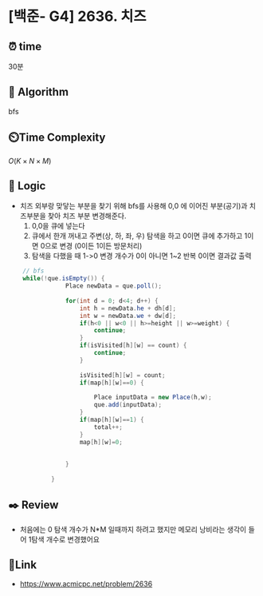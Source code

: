 # [백준- G4] 2636. 치즈
 
## ⏰  **time**
30분

## :pushpin: **Algorithm**
bfs

## ⏲️**Time Complexity**
$O(K × N × M)$

## :round_pushpin: **Logic**
- 치즈 외부랑 맞닿는 부분을 찾기 위해 bfs를 사용해 0,0 에 이어진 부분(공기)과 치즈부분을 찾아 치즈 부분 변경해준다.
  	1. 0,0을 큐에 넣는다
  	2. 큐에서 한개 꺼내고 주변(상, 하, 좌, 우) 탐색을 하고 0이면 큐에 추가하고 1이면 0으로 변경 (0이든 1이든 방문처리)
  	3. 탐색을 다했을 때 1->0 변경 개수가 0이 아니면 1~2 반복 0이면 결과값 출력

```java
	// bfs
	while(!que.isEmpty()) {
				Place newData = que.poll();
				
				for(int d = 0; d<4; d++) {
					int h = newData.he + dh[d];
					int w = newData.we + dw[d];
					if(h<0 || w<0 || h>=height || w>=weight) {
						continue;
					}
					if(isVisited[h][w] == count) {
						continue;
					}
					
					isVisited[h][w] = count;
					if(map[h][w]==0) {
						
						Place inputData = new Place(h,w);
						que.add(inputData);
					}
					if(map[h][w]==1) {
						total++;
					}
					map[h][w]=0;
					
					
				}
				
			}
```

## :black_nib: **Review**
- 처음에는 0 탐색 개수가 N*M 일때까지 하려고 했지만 메모리 낭비라는 생각이 들어 1탐색 개수로 변경했어요

## 📡**Link**
- https://www.acmicpc.net/problem/2636
